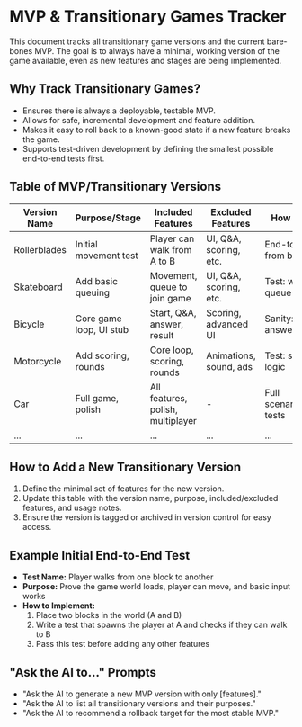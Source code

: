 # MVP & Transitionary Games Tracker

This document tracks all transitionary game versions and the current bare-bones MVP. The goal is to always have a minimal, working version of the game available, even as new features and stages are being implemented.

## Why Track Transitionary Games?
- Ensures there is always a deployable, testable MVP.
- Allows for safe, incremental development and feature addition.
- Makes it easy to roll back to a known-good state if a new feature breaks the game.
- Supports test-driven development by defining the smallest possible end-to-end tests first.

## Table of MVP/Transitionary Versions

| Version Name         | Purpose/Stage                | Included Features                | Excluded Features         | How to Use/Test                        |
|---------------------|-----------------------------|----------------------------------|--------------------------|----------------------------------------|
| Rollerblades        | Initial movement test        | Player can walk from A to B      | UI, Q&A, scoring, etc.   | End-to-end: walk from block to block   |
| Skateboard          | Add basic queuing            | Movement, queue to join game     | UI, Q&A, scoring, etc.   | Test: walk and queue up                |
| Bicycle             | Core game loop, UI stub      | Start, Q&A, answer, result       | Scoring, advanced UI     | Sanity: start, answer, see result      |
| Motorcycle          | Add scoring, rounds          | Core loop, scoring, rounds       | Animations, sound, ads   | Test: scoring, round logic             |
| Car                 | Full game, polish            | All features, polish, multiplayer| -                        | Full scenario/integration tests        |
| ...                 | ...                         | ...                              | ...                      | ...                                    |

## How to Add a New Transitionary Version
1. Define the minimal set of features for the new version.
2. Update this table with the version name, purpose, included/excluded features, and usage notes.
3. Ensure the version is tagged or archived in version control for easy access.

## Example Initial End-to-End Test
- **Test Name:** Player walks from one block to another
- **Purpose:** Prove the game world loads, player can move, and basic input works
- **How to Implement:**
  1. Place two blocks in the world (A and B)
  2. Write a test that spawns the player at A and checks if they can walk to B
  3. Pass this test before adding any other features

## "Ask the AI to..." Prompts
- "Ask the AI to generate a new MVP version with only [features]."
- "Ask the AI to list all transitionary versions and their purposes."
- "Ask the AI to recommend a rollback target for the most stable MVP." 